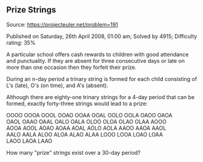 Prize Strings
-------------

Source: https://projecteuler.net/problem=191

Published on Saturday, 26th April 2008, 01:00 am; Solved by 4915;
Difficulty rating: 35%

A particular school offers cash rewards to children with good attendance
and punctuality. If they are absent for three consecutive days or late
on more than one occasion then they forfeit their prize.

During an n-day period a trinary string is formed for each child
consisting of L's (late), O's (on time), and A's (absent).

Although there are eighty-one trinary strings for a 4-day period that
can be formed, exactly forty-three strings would lead to a prize:

OOOO OOOA OOOL OOAO OOAA OOAL OOLO OOLA OAOO OAOA\
 OAOL OAAO OAAL OALO OALA OLOO OLOA OLAO OLAA AOOO\
 AOOA AOOL AOAO AOAA AOAL AOLO AOLA AAOO AAOA AAOL\
 AALO AALA ALOO ALOA ALAO ALAA LOOO LOOA LOAO LOAA\
 LAOO LAOA LAAO

How many "prize" strings exist over a 30-day period?
